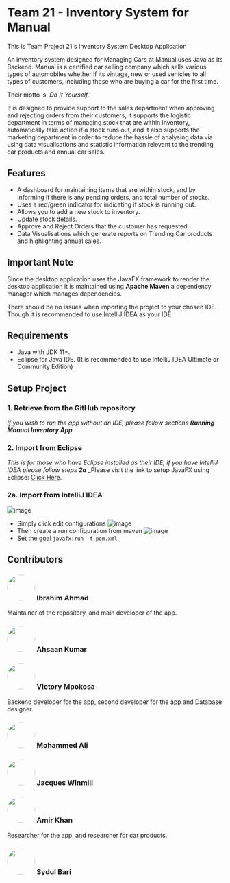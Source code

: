 # Team 21 - Inventory System for Manual
This is Team Project 21's Inventory System Desktop Application

An inventory system designed for Managing Cars at Manual uses Java as its Backend.
Manual is a certified car selling company which sells various types of automobiles whether if
its vintage, new or used vehicles to all types of customers, including those
who are buying a car for the first time.

Their motto is _'Do It Yourself.'_

It is designed to provide support to the sales department when 
approving and rejecting orders from their customers, it supports the logistic department in terms of managing stock
that are within inventory, automatically take action if a stock runs out, and it also
supports the marketing department in order to reduce the hassle of analysing data
via using data visualisations and statistic information relevant to the trending car products
and annual car sales.

## Features
- A dashboard for maintaining items that are within stock, and by informing if there is any pending orders, and total number of stocks.
- Uses a red/green indicator for indicating if stock is running out.
- Allows you to add a new stock to inventory.
- Update stock details.
- Approve and Reject Orders that the customer has requested.
- Data Visualisations which generate reports on Trending Car products and highlighting annual sales.


## Important Note
Since the desktop application uses the JavaFX framework to render the desktop application
it is maintained using **Apache Maven** a dependency manager which manages
dependencies.

There should be no issues when importing the project to your chosen IDE.
Though it is recommended to use IntelliJ IDEA as your IDE.

## Requirements
- Java with JDK 11+.
- Eclipse for Java IDE. (It is recommended to use IntelliJ IDEA Ultimate or Community Edition)

## Setup Project
### 1. Retrieve from the GitHub repository
_If you wish to run the app without an IDE, please follow sections **Running Manual Inventory App**_
### 2. Import from Eclipse
_This is for those who have Eclipse installed as their IDE, if you have
IntelliJ IDEA please follow steps **2a**_
_Please visit the link to setup JavaFX using Eclipse:  [Click Here](https://www.dropbox.com/s/1neibygv0xhc9an/how_to_run_javafx_app.mkv?dl=0).
### 2a. Import from IntelliJ IDEA

![image](https://user-images.githubusercontent.com/93045145/229471262-dd24585c-b64a-4551-8d35-354fac71181f.png)
- Simply click edit configurations
![image](https://user-images.githubusercontent.com/93045145/229471354-9c7a51b1-9853-4e39-859e-47edf591fa1a.png)
- Then create a run configuration from maven
![image](https://user-images.githubusercontent.com/93045145/229471470-4ae74fe5-3ea3-41ab-bb57-4b8d83e1ea02.png)
-  Set the goal `javafx:run -f pom.xml`

## Contributors
### <img src="https://avatars.githubusercontent.com/u/93045145?v=4" width="65" height="60" style="border-radius: 50%"> Ibrahim Ahmad
Maintainer of the repository, and main developer of the app.
### <img src="https://avatars.githubusercontent.com/u/108061867?v=4" width="65" height="60" style="border-radius: 50%"> Ahsaan Kumar
### <img src="https://avatars.githubusercontent.com/u/44678273?v=4" width="65" height="60" style="border-radius: 50%"> Victory Mpokosa
Backend developer for the app, second developer for the app and Database designer.
### <img src="https://avatars.githubusercontent.com/u/116158678?v=4" width="65" height="60" style="border-radius: 50%"> Mohammed Ali
### <img src="https://avatars.githubusercontent.com/u/115076818?v=4" width="65" height="60" style="border-radius: 50%"> Jacques Winmill
### <img src="https://avatars.githubusercontent.com/u/116573741?v=4" width="65" height="60" style="border-radius: 50%"> Amir Khan
Researcher for the app, and researcher for car products.
### <img src="https://avatars.githubusercontent.com/u/116155890?v=4" width="65" height="60" style="border-radius: 50%"> Sydul Bari
